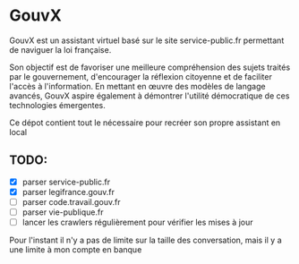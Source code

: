 # GouvX

GouvX est un assistant virtuel basé sur le site service-public.fr permettant de naviguer la loi française.

Son objectif est de favoriser une meilleure compréhension des sujets traités par le gouvernement, d'encourager la réflexion citoyenne et de faciliter l'accès à l'information. En mettant en œuvre des modèles de langage avancés, GouvX aspire également à démontrer l'utilité démocratique de ces technologies émergentes.

Ce dépot contient tout le nécessaire pour recréer son propre assistant en local

## TODO:
- [x] parser service-public.fr
- [x] parser legifrance.gouv.fr
- [ ] parser code.travail.gouv.fr
- [ ] parser vie-publique.fr
- [ ] lancer les crawlers régulièrement pour vérifier les mises à jour
 
Pour l'instant il n'y a pas de limite sur la taille des conversation, mais il y a une limite à mon compte en banque
